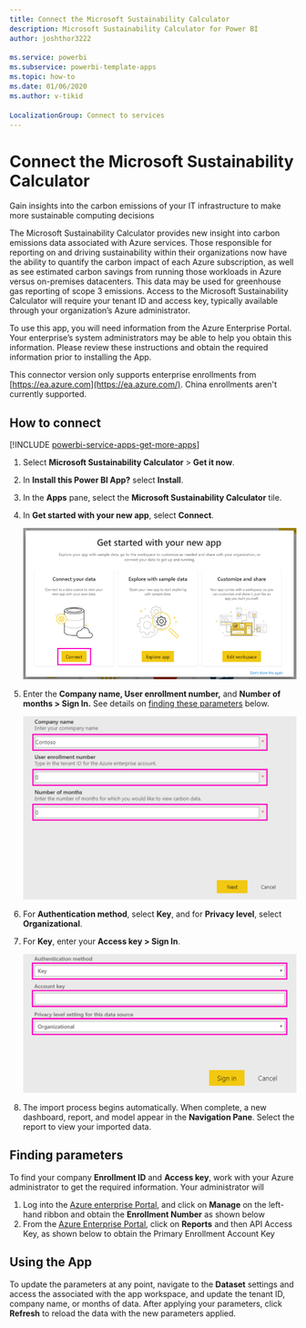 ```yaml
---
title: Connect the Microsoft Sustainability Calculator
description: Microsoft Sustainability Calculator for Power BI
author: joshthor3222

ms.service: powerbi
ms.subservice: powerbi-template-apps
ms.topic: how-to
ms.date: 01/06/2020
ms.author: v-tikid

LocalizationGroup: Connect to services
---
```

# Connect the Microsoft Sustainability Calculator
Gain insights into the carbon emissions of your IT infrastructure to make more sustainable computing decisions

The Microsoft Sustainability Calculator provides new insight into carbon emissions data associated with Azure services. Those responsible for reporting on and driving sustainability within their organizations now have the ability to quantify the carbon impact of each Azure subscription, as well as see estimated carbon savings from running those workloads in Azure versus on-premises datacenters. This data may be used for greenhouse gas reporting of scope 3 emissions. Access to the Microsoft Sustainability Calculator will require your tenant ID and access key, typically available through your organization’s Azure administrator.

To use this app, you will need information from the Azure Enterprise Portal. Your enterprise’s system administrators may be able to help you obtain this information. Please review these instructions and obtain the required information prior to installing the App. 

This connector version only supports enterprise enrollments from [https://ea.azure.com](https://ea.azure.com/). China enrollments aren't currently supported.

## How to connect
[!INCLUDE [powerbi-service-apps-get-more-apps](../includes/powerbi-service-apps-get-more-apps.md)]

1. Select **Microsoft Sustainability Calculator** \> **Get it now**.
1. In **Install this Power BI App?** select **Install**.
1. In the **Apps** pane, select the **Microsoft Sustainability Calculator** tile.
1. In **Get started with your new app**, select **Connect**.

    ![Get started with your new app](media/service-connect-to-zendesk/power-bi-new-app-connect-get-started.png)

1. Enter the **Company name, User enrollment number,** and **Number of months \> Sign In.** See details on [finding these parameters](#finding-parameters) below.

    ![Company enrollment](media/service-connect-to-microsoft-sustainability-calculator/company-enrollment.png)

1. For **Authentication method**, select **Key**, and for **Privacy level**, select **Organizational**.
1. For **Key**, enter your **Access key \> Sign In**.

    ![Access Key Entry](media/service-connect-to-microsoft-sustainability-calculator/access-key-entry.png)

1. The import process begins automatically. When complete, a new dashboard, report, and model appear in the **Navigation Pane**. Select the report to view your imported data.

## Finding parameters

To find your company **Enrollment ID** and **Access key**, work with your Azure administrator to get the required information. Your administrator will

1. Log into the [Azure enterprise Portal](https://ea.azure.com), and click on **Manage** on the left-hand ribbon and obtain the **Enrollment Number** as shown below
2. From the [Azure Enterprise Portal](https://ea.azure.com), click on **Reports** and then API Access Key, as shown below to obtain the Primary Enrollment Account Key

## Using the App

To update the parameters at any point, navigate to the **Dataset** settings and access the associated with the app workspace, and update the tenant ID, company name, or months of data. After applying your parameters, click **Refresh** to reload the data with the new parameters applied.